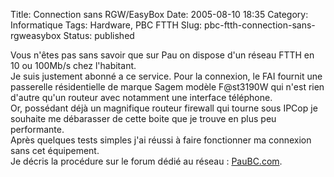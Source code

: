 Title: Connection sans RGW/EasyBox
Date: 2005-08-10 18:35
Category: Informatique
Tags: Hardware, PBC FTTH
Slug: pbc-ftth-connection-sans-rgweasybox
Status: published

Vous n'êtes pas sans savoir que sur Pau on dispose d'un réseau FTTH en
10 ou 100Mb/s chez l'habitant.  
Je suis justement abonné a ce service. Pour la connexion, le FAI fournit
une passerelle résidentielle de marque Sagem modèle F@st3190W qui n'est
rien d'autre qu'un routeur avec notamment une interface téléphone.  
Or, possédant déjà un magnifique routeur firewall qui tourne sous IPCop
je souhaite me débarasser de cette boite que je trouve en plus peu
performante.  
Après quelques tests simples j'ai réussi à faire fonctionner ma
connexion sans cet équipement.  
Je décris la procédure sur le forum dédié au réseau :
[PauBC.com](http://forum.paubc.info/index.php/topic,335.0.html).

